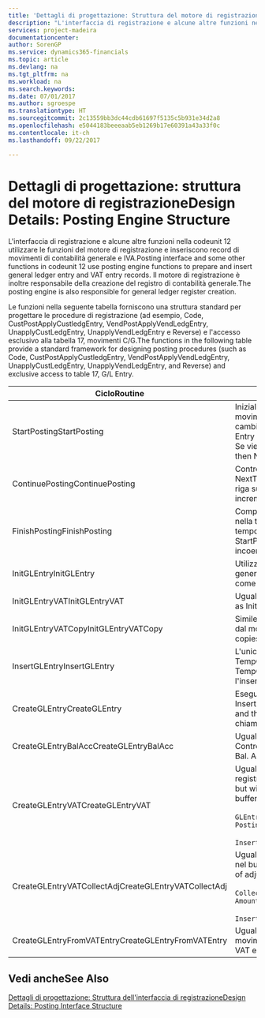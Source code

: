```yaml
---
title: 'Dettagli di progettazione: Struttura del motore di registrazione | Microsoft Docs'
description: "L'interfaccia di registrazione e alcune altre funzioni nella codeunit 12 utilizzare le funzioni del motore di registrazione e inseriscono record di movimenti di contabilità generale e IVA. Il motore di registrazione è inoltre responsabile della creazione del registro di contabilità generale."
services: project-madeira
documentationcenter: 
author: SorenGP
ms.service: dynamics365-financials
ms.topic: article
ms.devlang: na
ms.tgt_pltfrm: na
ms.workload: na
ms.search.keywords: 
ms.date: 07/01/2017
ms.author: sgroespe
ms.translationtype: HT
ms.sourcegitcommit: 2c13559bb3dc44cdb61697f5135c5b931e34d2a8
ms.openlocfilehash: e5044183beeeaab5eb1269b17e60391a43a33f0c
ms.contentlocale: it-ch
ms.lasthandoff: 09/22/2017

---
```

# <a name="design-details-posting-engine-structure"></a><span data-ttu-id="fb6c1-104">Dettagli di progettazione: struttura del motore di registrazione</span><span class="sxs-lookup"><span data-stu-id="fb6c1-104">Design Details: Posting Engine Structure</span></span>
<span data-ttu-id="fb6c1-105">L'interfaccia di registrazione e alcune altre funzioni nella codeunit 12 utilizzare le funzioni del motore di registrazione e inseriscono record di movimenti di contabilità generale e IVA.</span><span class="sxs-lookup"><span data-stu-id="fb6c1-105">Posting interface and some other functions in codeunit 12 use posting engine functions to prepare and insert general ledger entry and VAT entry records.</span></span> <span data-ttu-id="fb6c1-106">Il motore di registrazione è inoltre responsabile della creazione del registro di contabilità generale.</span><span class="sxs-lookup"><span data-stu-id="fb6c1-106">The posting engine is also responsible for general ledger register creation.</span></span>  
  
 <span data-ttu-id="fb6c1-107">Le funzioni nella seguente tabella forniscono una struttura standard per progettare le procedure di registrazione (ad esempio, Code, CustPostApplyCustledgEntry, VendPostApplyVendLedgEntry, UnapplyCustLedgEntry, UnapplyVendLedgEntry e Reverse) e l'accesso esclusivo alla tabella 17, movimenti C/G.</span><span class="sxs-lookup"><span data-stu-id="fb6c1-107">The functions in the following table provide a standard framework for designing posting procedures (such as Code, CustPostApplyCustledgEntry, VendPostApplyVendLedgEntry, UnapplyCustLedgEntry, UnapplyVendLedgEntry, and Reverse) and exclusive access to table 17, G/L Entry.</span></span>  
  
|<span data-ttu-id="fb6c1-108">Ciclo</span><span class="sxs-lookup"><span data-stu-id="fb6c1-108">Routine</span></span>|<span data-ttu-id="fb6c1-109">Description</span><span class="sxs-lookup"><span data-stu-id="fb6c1-109">Description</span></span>|  
|-------------|---------------------------------------|  
|<span data-ttu-id="fb6c1-110">StartPosting</span><span class="sxs-lookup"><span data-stu-id="fb6c1-110">StartPosting</span></span>|<span data-ttu-id="fb6c1-111">Inizializza il buffer di registrazione TempGLEntryBuf, blocca le tabelle dei movimenti IVA e C/G e inizializza il periodo contabile, il registro C/G e il tasso di cambio.</span><span class="sxs-lookup"><span data-stu-id="fb6c1-111">Initializes posting buffer TempGLEntryBuf, locks G/L Entry and VAT Entry tables, and initializes Accounting Period, G/L Register, and Exchange Rate.</span></span> <span data-ttu-id="fb6c1-112">Se viene chiamato una sola volta, NextEntryNo è 0.</span><span class="sxs-lookup"><span data-stu-id="fb6c1-112">Should be called only once, then NextEntryNo is 0.</span></span>|  
|<span data-ttu-id="fb6c1-113">ContinuePosting</span><span class="sxs-lookup"><span data-stu-id="fb6c1-113">ContinuePosting</span></span>|<span data-ttu-id="fb6c1-114">Controlla e registra l''IVA ad esigibilità differita dell'incremento NextTransactionNo della transazione precedente e prepara la registrazione della riga successiva.</span><span class="sxs-lookup"><span data-stu-id="fb6c1-114">Checks and posts unrealized VAT for previous transaction increment NextTransactionNo and prepares post of next line.</span></span>|  
|<span data-ttu-id="fb6c1-115">FinishPosting</span><span class="sxs-lookup"><span data-stu-id="fb6c1-115">FinishPosting</span></span>|<span data-ttu-id="fb6c1-116">Completa la registrazione inserendo i movimenti di C/G dal buffer temporaneo nella tabella di database.</span><span class="sxs-lookup"><span data-stu-id="fb6c1-116">Completes posting by inserting G/L entries from temporary buffer into database table.</span></span> <span data-ttu-id="fb6c1-117">Utilizzato sempre insieme a StartPosting.</span><span class="sxs-lookup"><span data-stu-id="fb6c1-117">Always used together with StartPosting.</span></span> <span data-ttu-id="fb6c1-118">Verifica la presenza di incoerenze.</span><span class="sxs-lookup"><span data-stu-id="fb6c1-118">Checks for inconsistencies.</span></span>|  
|<span data-ttu-id="fb6c1-119">InitGLEntry</span><span class="sxs-lookup"><span data-stu-id="fb6c1-119">InitGLEntry</span></span>|<span data-ttu-id="fb6c1-120">Utilizzato per inizializzare nuovo movimento C/G per riga di registrazioni generali.</span><span class="sxs-lookup"><span data-stu-id="fb6c1-120">Used to initialize new G/L entry for Gen. Jnl Line.</span></span> <span data-ttu-id="fb6c1-121">Restituisce GLEntry come parametro.</span><span class="sxs-lookup"><span data-stu-id="fb6c1-121">Returns GLEntry as parameter.</span></span>|  
|<span data-ttu-id="fb6c1-122">InitGLEntryVAT</span><span class="sxs-lookup"><span data-stu-id="fb6c1-122">InitGLEntryVAT</span></span>|<span data-ttu-id="fb6c1-123">Uguale a InitGLEntry, ma assegna anche contropartita e SummarizeVAT.</span><span class="sxs-lookup"><span data-stu-id="fb6c1-123">Same as InitGLEntry, but also assigns Bal. Account No. and SummarizeVAT.</span></span>|  
|<span data-ttu-id="fb6c1-124">InitGLEntryVATCopy</span><span class="sxs-lookup"><span data-stu-id="fb6c1-124">InitGLEntryVATCopy</span></span>|<span data-ttu-id="fb6c1-125">Simile a InitGLEntryVAT, ma copia anche i dati delle categorie di registrazione dal movimento IVA prima di SummarizeVAT.</span><span class="sxs-lookup"><span data-stu-id="fb6c1-125">Similar to InitGLEntryVAT, but also copies posting groups data from VAT Entry before SummarizeVAT.</span></span>|  
|<span data-ttu-id="fb6c1-126">InsertGLEntry</span><span class="sxs-lookup"><span data-stu-id="fb6c1-126">InsertGLEntry</span></span>|<span data-ttu-id="fb6c1-127">L'unica funzione che inserisce movimenti C/G nella tabella globale di TempGLEntryBuf.</span><span class="sxs-lookup"><span data-stu-id="fb6c1-127">The only function that inserts G/L entry into global TempGLEntryBuf table.</span></span> <span data-ttu-id="fb6c1-128">Utilizzare sempre questa funzione per l'inserimento.</span><span class="sxs-lookup"><span data-stu-id="fb6c1-128">Always use this function for insert.</span></span>|  
|<span data-ttu-id="fb6c1-129">CreateGLEntry</span><span class="sxs-lookup"><span data-stu-id="fb6c1-129">CreateGLEntry</span></span>|<span data-ttu-id="fb6c1-130">Esegue un InitGLEntry, assegna Importo in valuta addiz. ed esegue InsertGLEntry.</span><span class="sxs-lookup"><span data-stu-id="fb6c1-130">Performs an InitGLEntry, assigns Additional Currency Amount, and then performs InsertGLEntry.</span></span> <span data-ttu-id="fb6c1-131">Sostituisce molte righe di codice a una singola chiamata di funzione.</span><span class="sxs-lookup"><span data-stu-id="fb6c1-131">Replaces several lines of code with a single function call.</span></span>|  
|<span data-ttu-id="fb6c1-132">CreateGLEntryBalAcc</span><span class="sxs-lookup"><span data-stu-id="fb6c1-132">CreateGLEntryBalAcc</span></span>|<span data-ttu-id="fb6c1-133">Uguale a CreateGLEntry, ma assegna anche Tipo contropartita e Contropartita.</span><span class="sxs-lookup"><span data-stu-id="fb6c1-133">Same as CreateGLEntry, but also assigns Bal. Account Type and Bal. Account No.</span></span>|  
|<span data-ttu-id="fb6c1-134">CreateGLEntryVAT</span><span class="sxs-lookup"><span data-stu-id="fb6c1-134">CreateGLEntryVAT</span></span>|<span data-ttu-id="fb6c1-135">Uguale a CreateGLEntry, ma con elaborazione addizionale delle categorie di registrazione e salvataggio nel buffer temporaneo IVA:</span><span class="sxs-lookup"><span data-stu-id="fb6c1-135">Same as CreateGLEntry, but with additional processing for posting groups and saving to temporary VAT buffer:</span></span><br /><br /> `GLEntry.CopyPostingGroupsFromDtldCVBuf(DtldCVLedgEntryBuf,GenJnlLine."Gen. Posting Type");`<br /><br /> `InsertVATEntriesFromTemp(DtldCVLedgEntryBuf,GLEntry);`|  
|<span data-ttu-id="fb6c1-136">CreateGLEntryVATCollectAdj</span><span class="sxs-lookup"><span data-stu-id="fb6c1-136">CreateGLEntryVATCollectAdj</span></span>|<span data-ttu-id="fb6c1-137">Uguale a CreateGLEntry, ma con raccolta addizionale di rettifiche e salvataggio nel buffer temporaneo IVA:</span><span class="sxs-lookup"><span data-stu-id="fb6c1-137">Same as CreateGLEntry, but with additional collection of adjustments and saving to temporary VAT buffer:</span></span><br /><br /> `CollectAdjustment(AdjAmount,GLEntry.Amount,GLEntry."Additional-Currency Amount",OriginalDateSet);`<br /><br /> `InsertVATEntriesFromTemp(DtldCVLedgEntryBuf,GLEntry);`|  
|<span data-ttu-id="fb6c1-138">CreateGLEntryFromVATEntry</span><span class="sxs-lookup"><span data-stu-id="fb6c1-138">CreateGLEntryFromVATEntry</span></span>|<span data-ttu-id="fb6c1-139">Uguale a CreateGLEntry, ma copia anche le categorie di registrazione dal movimento IVA.</span><span class="sxs-lookup"><span data-stu-id="fb6c1-139">Same as CreateGLEntry, but also copies posting groups from VAT entry.</span></span>|  
  
## <a name="see-also"></a><span data-ttu-id="fb6c1-140">Vedi anche</span><span class="sxs-lookup"><span data-stu-id="fb6c1-140">See Also</span></span>  
 [<span data-ttu-id="fb6c1-141">Dettagli di progettazione: Struttura dell'interfaccia di registrazione</span><span class="sxs-lookup"><span data-stu-id="fb6c1-141">Design Details: Posting Interface Structure</span></span>](design-details-posting-interface-structure.md)
